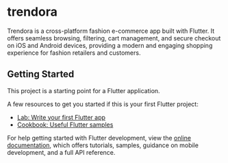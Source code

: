 # trendora

Trendora is a cross-platform fashion e-commerce app built with Flutter. It offers seamless browsing, filtering, cart management, and secure checkout on iOS and Android devices, providing a modern and engaging shopping experience for fashion retailers and customers.

## Getting Started

This project is a starting point for a Flutter application.

A few resources to get you started if this is your first Flutter project:

- [Lab: Write your first Flutter app](https://docs.flutter.dev/get-started/codelab)
- [Cookbook: Useful Flutter samples](https://docs.flutter.dev/cookbook)

For help getting started with Flutter development, view the
[online documentation](https://docs.flutter.dev/), which offers tutorials,
samples, guidance on mobile development, and a full API reference.
